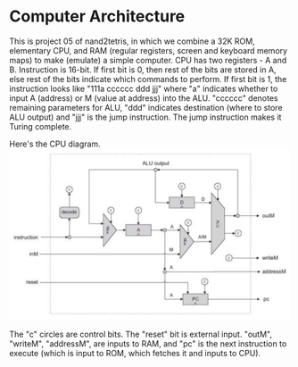# Computer Architecture
This is project 05 of nand2tetris, in which we combine a 32K ROM, elementary CPU, and RAM (regular registers, screen and keyboard memory maps) to make (emulate) a simple computer. CPU has two registers - A and B. Instruction is 16-bit. If first bit is 0, then rest of the bits are stored in A, else rest of the bits indicate which commands to perform. If first bit is 1, the instruction looks like "111a cccccc ddd jjj" where "a" indicates whether to input A (address) or M (value at address) into the ALU. "cccccc" denotes remaining parameters for ALU, "ddd" indicates destination (where to store ALU output) and "jjj" is the jump instruction. The jump instruction makes it Turing complete.

Here's the CPU diagram.
![](CPU_diagram.png)

The "c" circles are control bits. The "reset" bit is external input. "outM", "writeM", "addressM", are inputs to RAM, and "pc" is the next instruction to execute (which is input to ROM, which fetches it and inputs to CPU).  
